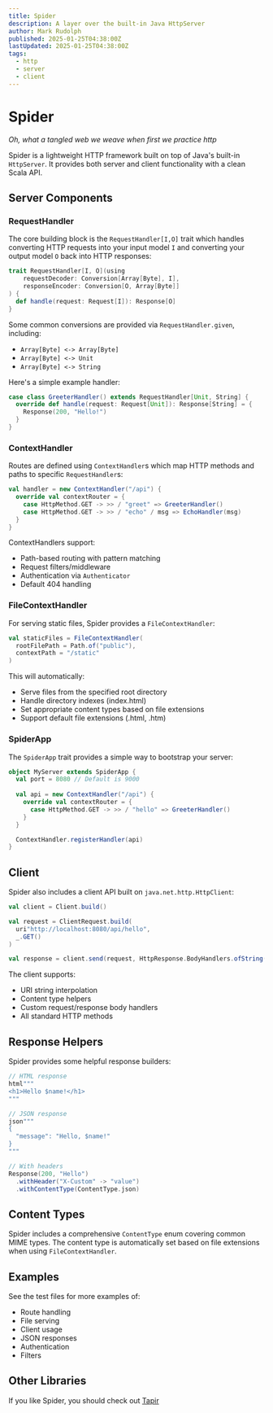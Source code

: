 ```yaml
---
title: Spider
description: A layer over the built-in Java HttpServer
author: Mark Rudolph
published: 2025-01-25T04:38:00Z
lastUpdated: 2025-01-25T04:38:00Z
tags: 
  - http
  - server
  - client
---
```


# Spider

*Oh, what a tangled web we weave when first we practice http*

Spider is a lightweight HTTP framework built on top of Java's built-in `HttpServer`. It provides both server and client functionality with a clean Scala API.

## Server Components

### RequestHandler

The core building block is the `RequestHandler[I,O]` trait which handles converting HTTP requests into your input model `I` and converting your output model `O` back into HTTP responses:

```scala
trait RequestHandler[I, O](using
    requestDecoder: Conversion[Array[Byte], I],
    responseEncoder: Conversion[O, Array[Byte]]
) {
  def handle(request: Request[I]): Response[O]
}
```

Some common conversions are provided via `RequestHandler.given`, including:
- `Array[Byte] <-> Array[Byte]` 
- `Array[Byte] <-> Unit`
- `Array[Byte] <-> String`

Here's a simple example handler:

```scala
case class GreeterHandler() extends RequestHandler[Unit, String] {
  override def handle(request: Request[Unit]): Response[String] = {
    Response(200, "Hello!")
  }
}
```

### ContextHandler 

Routes are defined using `ContextHandler`s which map HTTP methods and paths to specific `RequestHandler`s:

```scala
val handler = new ContextHandler("/api") {
  override val contextRouter = {
    case HttpMethod.GET -> >> / "greet" => GreeterHandler()
    case HttpMethod.GET -> >> / "echo" / msg => EchoHandler(msg)
  }
}
```

ContextHandlers support:
- Path-based routing with pattern matching
- Request filters/middleware
- Authentication via `Authenticator`
- Default 404 handling

### FileContextHandler

For serving static files, Spider provides a `FileContextHandler`:

```scala
val staticFiles = FileContextHandler(
  rootFilePath = Path.of("public"),
  contextPath = "/static"
)
```

This will automatically:
- Serve files from the specified root directory
- Handle directory indexes (index.html)
- Set appropriate content types based on file extensions
- Support default file extensions (.html, .htm)

### SpiderApp

The `SpiderApp` trait provides a simple way to bootstrap your server:

```scala
object MyServer extends SpiderApp {
  val port = 8080 // Default is 9000
  
  val api = new ContextHandler("/api") {
    override val contextRouter = {
      case HttpMethod.GET -> >> / "hello" => GreeterHandler()
    }
  }

  ContextHandler.registerHandler(api)
}
```

## Client

Spider also includes a client API built on `java.net.http.HttpClient`:

```scala
val client = Client.build()

val request = ClientRequest.build(
  uri"http://localhost:8080/api/hello",
  _.GET()
)

val response = client.send(request, HttpResponse.BodyHandlers.ofString())
```

The client supports:
- URI string interpolation
- Content type helpers
- Custom request/response body handlers
- All standard HTTP methods

## Response Helpers

Spider provides some helpful response builders:

```scala
// HTML response
html"""
<h1>Hello $name!</h1>
"""

// JSON response  
json"""
{
  "message": "Hello, $name!"
}
"""

// With headers
Response(200, "Hello")
  .withHeader("X-Custom" -> "value")
  .withContentType(ContentType.json)
```

## Content Types

Spider includes a comprehensive `ContentType` enum covering common MIME types. The content type is automatically set based on file extensions when using `FileContextHandler`.

## Examples

See the test files for more examples of:
- Route handling
- File serving
- Client usage
- JSON responses
- Authentication
- Filters

## Other Libraries

If you like Spider, you should check out [Tapir](https://tapir.softwaremill.com/en/latest/)